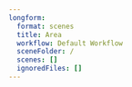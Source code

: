 ```yaml
---
longform:
  format: scenes
  title: Area
  workflow: Default Workflow
  sceneFolder: /
  scenes: []
  ignoredFiles: []
---
```

